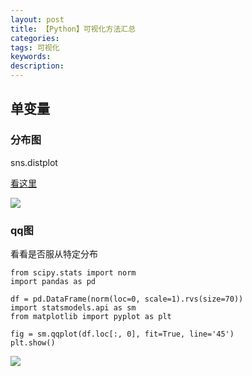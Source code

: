 ```yaml
---
layout: post
title: 【Python】可视化方法汇总
categories:
tags: 可视化
keywords:
description:
---
```


## 单变量

### 分布图

sns.distplot

[看这里](http://www.guofei.site/2017/10/01/seabron.html#title1)  

<img src='http://www.guofei.site/public/postimg2/seaborn1_1.png'>


### qq图

看看是否服从特定分布

```
from scipy.stats import norm
import pandas as pd

df = pd.DataFrame(norm(loc=0, scale=1).rvs(size=70))
import statsmodels.api as sm
from matplotlib import pyplot as plt

fig = sm.qqplot(df.loc[:, 0], fit=True, line='45')
plt.show()
```

<img src='http://www.guofei.site/public/postimg/datavisualization1.png'>
